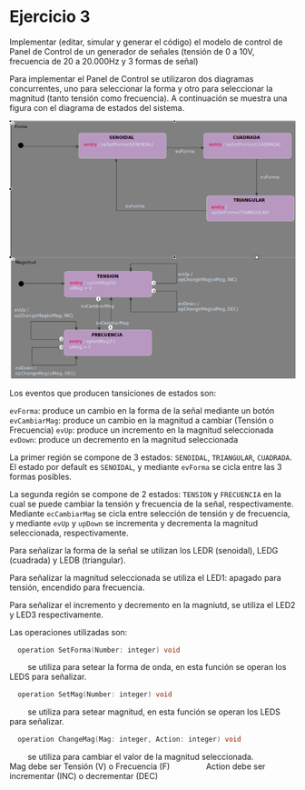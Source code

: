 # Ejercicio 3

Implementar (editar, simular y generar el código) el modelo de control de Panel de Control de un generador de señales (tensión de 0 a 10V, frecuencia de 20 a 20.000Hz y 3 formas de señal)



Para implementar el Panel de Control se utilizaron dos diagramas concurrentes, uno para seleccionar la forma y otro para seleccionar la magnitud (tanto tensión como frecuencia). A continuación se muestra una figura con el diagrama de estados del sistema.

![Image](ej3sct.png)

Los eventos que producen tansiciones de estados son:

```evForma```: produce un cambio en la forma de la señal mediante un botón
```evCambiarMag```: produce un cambio en la magnitud a cambiar (Tensión o Frecuencia)
```evUp```: produce un incremento en la magnitud seleccionada
```evDown```: produce un decremento en la magnitud seleccionada

La primer región se compone de 3 estados: ```SENOIDAL```, ```TRIANGULAR```, ```CUADRADA```. El estado por default es ```SENOIDAL```, y mediante ```evForma``` se cicla entre las 3 formas posibles.

La segunda región se compone de 2 estados: ```TENSION``` y ```FRECUENCIA``` en la cual se puede cambiar la tensión y frecuencia de la señal, respectivamente. Mediante ```ecCambiarMag``` se cicla entre selección de tensión y de frecuencia, y mediante ```evUp``` y ```upDown``` se incrementa y decrementa la magnitud seleccionada, respectivamente.

Para señalizar la forma de la señal se utilizan los LEDR (senoidal), LEDG (cuadrada) y LEDB (triangular).

Para señalizar la magnitud seleccionada se utiliza el LED1: apagado para tensión, encendido para frecuencia.

Para señalizar el incremento y decremento en la magniutd, se utiliza el LED2 y LED3 respectivamente. 

Las operaciones utilizadas son:

```c
  operation SetForma(Number: integer) void
``` 

&ensp;&ensp;&ensp;&ensp; se utiliza para setear la forma de onda, en esta función se operan los LEDS para señalizar.

```c
  operation SetMag(Number: integer) void
``` 

&ensp;&ensp;&ensp;&ensp; se utiliza para setear magnitud, en esta función se operan los LEDS para señalizar.

```c
  operation ChangeMag(Mag: integer, Action: integer) void
``` 

&ensp;&ensp;&ensp;&ensp; se utiliza para cambiar el valor de la magnitud seleccionada.
&ensp;&ensp;&ensp;&ensp;&ensp;&ensp;&ensp;&ensp; Mag debe ser Tensión (V) o Frecuencia (F)
&ensp;&ensp;&ensp;&ensp;&ensp;&ensp;&ensp;&ensp; Action debe ser incrementar (INC) o decrementar (DEC)

